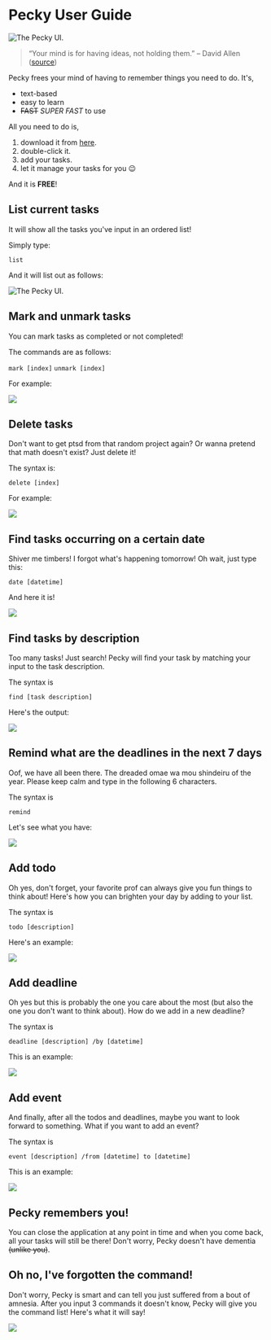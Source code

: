 # Pecky User Guide

![The Pecky UI.](/docs/Ui.png "The Pecky UI.")

> “Your mind is for having ideas, not holding them.” – David Allen ([source](https://dansilvestre.com/productivity-quotes))

Pecky frees your mind of having to remember things you need to do. It's,

* text-based
* easy to learn
* ~~FAST~~ _SUPER FAST_ to use

All you need to do is,

1. download it from [here](https://github.com/bentandj/ip/releases/tag/A-Jar).
2. double-click it.
3. add your tasks.
4. let it manage your tasks for you 😉

And it is **FREE**!

## List current tasks

It will show all the tasks you've input in an ordered list!

Simply type:

`list`

And it will list out as follows:

![The Pecky UI.](/docs/list.png "The Pecky UI.")

## Mark and unmark tasks

You can mark tasks as completed or not completed!

The commands are as follows:

`mark [index]`
`unmark [index]`

For example:

![](/docs/markunmark.png)

## Delete tasks

Don't want to get ptsd from that random project again? Or wanna pretend that
math doesn't exist? Just delete it!

The syntax is:

`delete [index]`

For example:

![](/docs/delete.png)

## Find tasks occurring on a certain date

Shiver me timbers! I forgot what's happening tomorrow! Oh wait, just type this:

`date [datetime]`

And here it is!

![](/docs/date.png)

## Find tasks by description

Too many tasks! Just search! Pecky will find your task by matching your input to
the task description.

The syntax is

`find [task description]`

Here's the output:

![](/docs/find.png)

## Remind what are the deadlines in the next 7 days

Oof, we have all been there. The dreaded omae wa mou shindeiru of the year.
Please keep calm and type in the following 6 characters.

The syntax is

`remind`

Let's see what you have:

![](/docs/remind.png)

## Add todo

Oh yes, don't forget, your favorite prof can always give you fun things to think about!
Here's how you can brighten your day by adding to your list.

The syntax is

`todo [description]`

Here's an example:

![](/docs/todo.png)

## Add deadline

Oh yes but this is probably the one you care about the most (but also the one you don't want to think about). How do we add in a new deadline?

The syntax is

`deadline [description] /by [datetime]`

This is an example:

![](/docs/deadline.png)

## Add event

And finally, after all the todos and deadlines, maybe you want to look forward to something.
What if you want to add an event?

The syntax is

`event [description] /from [datetime] to [datetime]`

This is an example:

![](/docs/event.png)

## Pecky remembers you!

You can close the application at any point in time and when you come back, all your tasks will still be there! Don't worry, Pecky doesn't have dementia ~~(unlike you)~~.

## Oh no, I've forgotten the command!

Don't worry, Pecky is smart and can tell you just suffered from a bout of amnesia. After you input 3 commands it doesn't know, Pecky will give you the command list! Here's what it will say!

![](/docs/help.png)